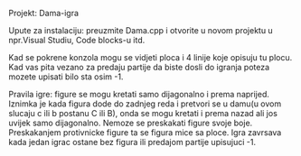 Projekt: Dama-igra

Upute za instalaciju: preuzmite Dama.cpp i otvorite u novom projektu u npr.Visual Studiu, Code blocks-u itd.

Kad se pokrene konzola mogu se vidjeti ploca i 4 linije koje opisuju tu plocu. Kad vas pita vezano za predaju partije da biste dosli do igranja poteza mozete upisati bilo sta osim -1.

Pravila igre: figure se mogu kretati samo dijagonalno i prema naprijed.
Iznimka je kada figura dode do zadnjeg reda i pretvori se u damu(u ovom slucaju c ili b postanu C ili B), onda se mogu kretati i prema nazad ali jos uvijek samo dijagonalno.
Nemoze se preskakati figure svoje boje.
Preskakanjem protivnicke figure ta se figura mice sa ploce.
Igra zavrsava kada jedan igrac ostane bez figura ili predajom partije upisujuci -1.
